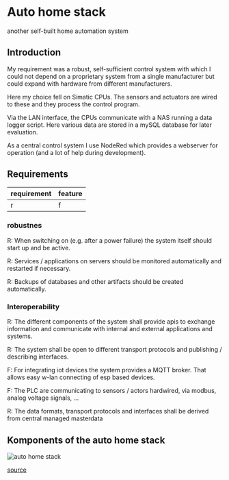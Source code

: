 # Auto home stack

another self-built home automation system

## Introduction

My requirement was a robust, self-sufficient control system with which I could not depend on a proprietary system from a single manufacturer but could expand with hardware from different manufacturers.

Here my choice fell on Simatic CPUs. The sensors and actuators are wired to these and they process the control program.

Via the LAN interface, the CPUs communicate with a NAS running a data logger script. Here various data are stored in a mySQL database for later evaluation.

As a central control system I use NodeRed which provides a webserver for operation (and a lot of help during development).

## Requirements

requirement | feature
-|-
r|f

### robustnes

R: When switching on (e.g. after a power failure) the system itself should start up and be active.

R: Services / applications on servers should be monitored automatically and restarted if necessary.

R: Backups of databases and other artifacts should be created automatically.

### Interoperability

R: The different components of the system shall provide apis to exchange information and communicate with internal and external applications and systems.

R: The system shall be open to different transport protocols and publishing / describing interfaces.

F: For integrating iot devices the system provides a MQTT broker. That allows easy w-lan connecting of esp based devices.

F: The PLC are communicating to sensors / actors hardwired, via modbus, analog voltage signals, ...

R: The data formats, transport protocols and interfaces shall be derived from central managed masterdata

## Komponents of the auto home stack

![auto home stack](https://www.plantuml.com/plantuml/png/0/RLB1Rjim3BtxAuZax00jq0m3WgBPrkoqKmux54QWM6fin1OrYfwR3VdtKPRjn4ju8z-Z-1wf5y-AkAch9F77qZf5geOSQuVMM8Q_2KXiqF9Nh91WZ7sbycC7hfcft3TiBgmB66hRye-vDCB3fzksI7bukaMigWNvHbXgs2hhuGTQx6XVPCQ1iB5wb3PVhZ-_RZOHHjA69gglD1DXEtKqVvHOBfDpad39bG7LC4A1CbvM97rtrhFban1bUOz9Ob4Rc3NU49IM3RshtCpY-jufc9XfuyZaYetkwo7UDB8r32u7Hgmoc7ydTUhWStANi4hJPsYqsxagZupMx26lIX4aw6Bn30Mp2qRo2XlTtt0K1MtRnhxrpsq6uRMn8eCKroZLM3mFlbJXPpSFQSLgL-7X89wLlqx_8zQ_c7ipme6-HLRrsr3MjLO-ukJANPX8HdU0fQG3X01fuqIMFE6BFIhIsV3aa0VLdVMXGrPreqfi1PwDMQ37ZVO5Iv1IUIWuZ98Dxpu-iW5OIMrGsgKQMokrqLv_bOuuQRxUr2gTOZ4vPOE_2MQy2pTjtE9gp9itrYFTxr173j0gO1T83YdnOgoMt_eF "auto home stack")

[source](/docs/readme_plantuml.md)
